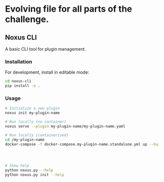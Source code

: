 # Evolving file for all parts of the challenge.

## Noxus CLI

A basic CLI tool for plugin management.

### Installation

For development, install in editable mode:

```bash
cd noxus-cli
pip install -e .
```

### Usage

```bash
# Initialize a new plugin
noxus init my-plugin-name

# Run locally (no container) 
noxus serve --plugin my-plugin-name/my-plugin-name.yaml

# Run locally (containerized) 
cd /my-plugin-name
docker-compose -f docker-compose.my-plugin-name.standalone.yml up --build




# Show help
python noxus.py --help
python noxus.py init --help
```
